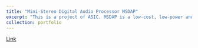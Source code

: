 ```yaml
---
title: "Mini-Stereo Digital Audio Processor MSDAP"
excerpt: "This is a project of ASIC. MSDAP is a low-cost, low-power and application specific mini stereo digital audio processor used in a hearing aid. The main function of this processor is a two-channel, 256 order, finite impulse response (FIR) digital filter. It receives 16 bits voice data(sampled at 50 kHz) and computes the FIR result at the speed of 25.MHz.<br/><img src='/images/Physical Design Layout.png'>"
collection: portfolio
---
```


[Link](https://github.com/abdelazeem201/Mini-Stereo-Digital-Audio-Processor-MSDAP)
